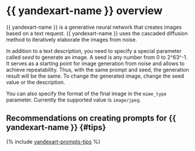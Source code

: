 # {{ yandexart-name }} overview

{{ yandexart-name }} is a generative neural network that creates images based on a text request. {{ yandexart-name }} uses the cascaded diffusion method to iteratively elaborate the images from noise.

In addition to a text description, you need to specify a special parameter called _seed_ to generate an image. A seed is any number from 0 to 2^63^-1. It serves as a starting point for image generation from noise and allows to achieve repeatability. Thus, with the same prompt and seed, the generation result will be the same. To change the generated image, change the seed value or the description.

You can also specify the format of the final image in the `mime_type` parameter. Currently the supported value is `image/jpeg`.


## Recommendations on creating prompts for {{ yandexart-name }} {#tips}

{% include [yandexart-prompts-tips](../../../_includes/foundation-models/yandexart/yandexart-prompts-tips.md) %}